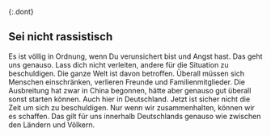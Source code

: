 {:.dont}
## Sei nicht rassistisch

Es ist völlig in Ordnung, wenn Du verunsichert bist und Angst hast. Das geht uns genauso. Lass dich nicht verleiten, andere für die Situation zu beschuldigen. Die ganze Welt ist davon betroffen. Überall müssen sich Menschen einschränken, verlieren Freunde und Familienmitglieder. Die Ausbreitung hat zwar in China begonnen, hätte aber genauso gut überall sonst starten können. Auch hier in Deutschland. Jetzt ist sicher nicht die Zeit um sich zu beschuldigen. Nur wenn wir zusammenhalten, können wir es schaffen. Das gilt für uns innerhalb Deutschlands genauso wie zwischen den Ländern und Völkern.
